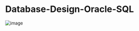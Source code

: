 # Database-Design-Oracle-SQL
![image](https://user-images.githubusercontent.com/25415975/136294964-cc108bf5-57a6-49cc-9d94-95ff3504fc85.png)
